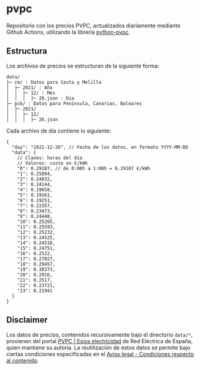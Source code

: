 # pvpc

Repositorio con los precios PVPC, actualizados diariamente mediante Github Actions, utilizando la librería [python-pvpc](https://github.com/David-Lor/python-pvpc).

## Estructura

Los archivos de precios se estructuran de la siguiente forma:

```
data/
├─ cm/ : Datos para Ceuta y Melilla
│  ├─ 2021/ : Año
│  │  ├─ 12/ : Mes
│  │  │  ├─ 26.json : Dia
├─ pcb/ : Datos para Península, Canarias, Baleares
│  ├─ 2021/
│  │  ├─ 12/
│  │  │  ├─ 26.json
```

Cada archivo de día contiene lo siguiente:

```json5
{
  "day": "2021-12-26", // Fecha de los datos, en formato YYYY-MM-DD
  "data": {
    // Claves: horas del día
    // Valores: coste en €/kWh
    "0": 0.29107, // de 0:00h a 1:00h = 0.29107 €/kWh
    "1": 0.25094,
    "2": 0.24032,
    "3": 0.24144,
    "4": 0.19658,
    "5": 0.19161,
    "6": 0.19251,
    "7": 0.22357,
    "8": 0.23473,
    "9": 0.24448,
    "10": 0.25265,
    "11": 0.25593,
    "12": 0.25232,
    "13": 0.24525,
    "14": 0.24518,
    "15": 0.24751,
    "16": 0.2522,
    "17": 0.27027,
    "18": 0.29457,
    "19": 0.30373,
    "20": 0.2916,
    "21": 0.2517,
    "22": 0.23721,
    "23": 0.21941
  }
}
```

## Disclaimer

Los datos de precios, contenidos recursivamente bajo el directorio `data/*`, provienen del portal [PVPC | Esios electricidad](https://www.esios.ree.es/es/pvpc) de Red Eléctrica de España, quien mantiene su autoría.
La reutilización de estos datos se permite bajo ciertas condiciones especificadas en el [Aviso legal - Condiciones respecto al contenido](https://www.esios.ree.es/es/aviso-legal-y-politica-de-privacidad#condiciones-respecto-al-contenido).

